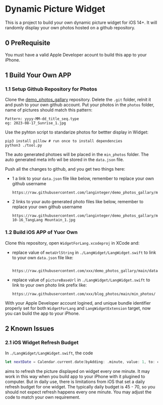 # Dynamic Picture Widget

This is a project to build your own dynamic picture widget for iOS 14+. It will randomly display your own photos hosted on a github repository.

## 0 PreRequisite

You must have a valid Apple Developer acount to build this app to your iPhone.

## 1 Build Your Own APP

### 1.1 Setup Github Repository for Photos

Clone the [demo_photos_gallary](https://github.com/LangInteger/demo_photos_gallary) repository. Delete the `.git` folder, reInit it and push to your own github account. Put your photos in the `photos` folder, name of pictures should match this pattern:

```text
Pattern: yyyy-MM-dd_title_seq.type
eg: 2023-08-17_Sunrise_1.jpg
```

Use the pyhton script to standarize photos for bettter display in Widget:

```shell
pip3 install pillow # run once to install dependencies
python3 ./tool.py
```

The auto generated photoes will be placed in the `min_photos` folder. The auto generated meta info wil be stored in the `data.json` file.

Push all the changes to github, and you get two things here:

- 1 a link to your `data.json` file like below, remember to replace your own github username

  ```text
  https://raw.githubusercontent.com/langinteger/demo_photos_gallary/main/data.json
  ```

- 2 links to your auto generated photo files like below, remember to replace your own github username

  ```text
  https://raw.githubusercontent.com/langinteger/demo_photos_gallary/main/min_photos/2021-10-16_TangLang Mountain_1.jpg
  ```

### 1.2 Build iOS APP of Yuor Own

Clone this repository, open `WidgetForLang.xcodeproj` in XCode and:

- replace value of `metaUrlString` in `./LangWidget/LangWidget.swift` to link to your own `data.json` file like:

  ```text
    https://raw.githubusercontent.com/xxx/demo_photos_gallary/main/data.json
  ```

- replace value of `pictureBaseUrl` in `./LangWidget/LangWidget.swift` to link to your own photo link prefix like:

  ```text
  https://raw.githubusercontent.com/xxx/blog_photos/main/min_photos/
  ```

With your Apple Developer account logined, and unique bundle identifier properly set for both `WidgetForLang` and `LangWidgetExtension` target, now you can build the app to your iPhone.

## 2 Known Issues

### 2.1 iOS Widget Refresh Budget

In `./LangWidget/LangWidget.swift`, the code

```swift
let nextDate = Calendar.current.date(byAdding: .minute, value: 1, to: currentDate)!
```

aims to refresh the picture displayed on widget every one minute. It may work in this way when you build app to your iPhone with it plugined to computer. But in daily use, there is limitations from iOS that set a daily refresh budget for one widget. The typically daily budget is 45 - 70, so you should not expect refresh happens every one minute. You may adjust the code to match your own requirement.
